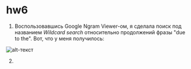 # hw6

1. Воспользовавшись Google Ngram Viewer-ом, я сделала поиск под названием *Wildcard search* относительно продолжений фразы "due to the". Вот, что у меня получилось:

![alt-текст](https://pp.userapi.com/c840327/v840327650/6ebaa/c9DktYYgDN4.jpg "Необязательный титул")

2.

